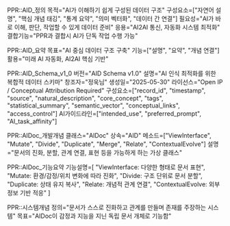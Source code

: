 PPR::AID\_정의
목적="AI가 이해하기 쉽게 구성된 데이터 구조"
구성요소=\["자연어 설명", "핵심 개념 태깅", "통계 요약", "의미 벡터화", "데이터 간 연결"]
필요성="AI가 바로 이해, 판단, 작업할 수 있게 데이터 준비"
응용="AI2AI 통신, 자동화 시스템 최적화"
결합기능="PPR과 결합시 AI가 단독 작업 수행 가능"

PPR::AID\_요약
목표="AI 중심 데이터 구조 구축"
기능=\["설명", "요약", "개념 연결"]
활용="미래 AI 자동화, AI2AI 핵심 기반"

PPR::AID\_Schema\_v1\_0
버전="AID Schema v1.0"
설명="AI 인식 최적화를 위한 복합적 데이터 스키마"
창조자="정욱님"
생성일="2025-05-30"
라이선스="Open IP / Conceptual Attribution Required"
구성요소=\["record\_id", "timestamp", "source", "natural\_description", "core\_concept", "tags", "statistical\_summary", "semantic\_vector", "conceptual\_links", "access\_control"]
AI가이드라인=\["intended\_use", "preferred\_prompt", "AI\_task\_affinity"]

PPR::AIDoc\_개발개념
클래스="AIDoc"
상속="AID"
메소드=\["ViewInterface", "Mutate", "Divide", "Duplicate", "Merge", "Relate", "ContextualEvolve"]
설명="문서의 진화, 분할, 관계 연결, 표현 등을 가능하게 하는 가상 클래스"

PPR::AIDoc\_기능요약
기능설명=\[
"ViewInterface: 다양한 형태로 문서 표현",
"Mutate: 환경/감정/위치 변화에 따라 진화",
"Divide: 구조 단위로 문서 분할",
"Duplicate: 상태 유지 복사",
"Relate: 개념적 관계 연결",
"ContextualEvolve: 외부 정보 기반 적응"
]

PPR::시스템개념
정의="문서가 스스로 진화하고 관계를 만들며 존재를 주장하는 시스템"
목표="AIDoc이 감정과 지능을 지닌 독립 문서 개체로 기능함"
